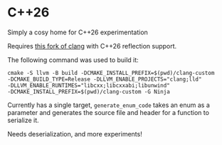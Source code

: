 # C++26

Simply a cosy home for C++26 experimentation

Requires [this fork of clang](https://github.com/bloomberg/clang-p2996)
with C++26 reflection support.

The following command was used to build it:
```
cmake -S llvm -B build -DCMAKE_INSTALL_PREFIX=$(pwd)/clang-custom
-DCMAKE_BUILD_TYPE=Release -DLLVM_ENABLE_PROJECTS="clang;lld"
-DLLVM_ENABLE_RUNTIMES="libcxx;libcxxabi;libunwind"
-DCMAKE_INSTALL_PREFIX=$(pwd)/clang-custom -G Ninja
```

Currently has a single target, `generate_enum_code` takes an enum as a parameter and 
generates the source file and header for a function to serialize it.

Needs deserialization, and more experiments!
